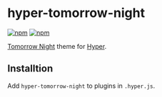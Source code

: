 # hyper-tomorrow-night
[![npm](https://img.shields.io/npm/dt/hyper-tomorrow-night.svg)](https://www.npmjs.com/package/hyper-tomorrow-night)
[![npm](https://img.shields.io/npm/v/hyper-tomorrow-night.svg)](https://www.npmjs.com/package/hyper-tomorrow-night)

[Tomorrow Night](https://github.com/chriskempson/tomorrow-theme#tomorrow-night) theme for [Hyper](https://hyper.is/).

## Installtion
Add `hyper-tomorrow-night` to plugins in `.hyper.js`.
